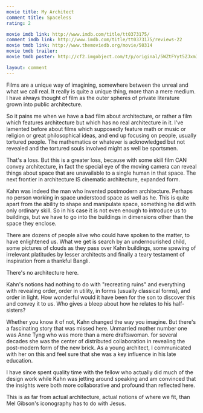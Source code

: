 ```yaml
---
movie title: My Architect
comment title: Spaceless
rating: 2

movie imdb link: http://www.imdb.com/title/tt0373175/
comment imdb link: http://www.imdb.com/title/tt0373175/reviews-22
movie tmdb link: http://www.themoviedb.org/movie/50314
movie tmdb trailer: 
movie tmdb poster: http://cf2.imgobject.com/t/p/original/5WZtFYyt5ZJxmIcEji8o9PpA7Pv.jpg

layout: comment
---
```


Films are a unique way of imagining, somewhere between the unreal and what we call real. It really is quite a unique thing, more than a mere medium. I have always thought of film as the outer spheres of private literature grown into public architecture.

So it pains me when we have a bad film about architecture, or rather a film which features architecture but which has no real architecture in it. I've lamented before about films which supposedly feature math or music or religion or great philosophical ideas, and end up focusing on people, usually tortured people. The mathematics or whatever is acknowledged but not revealed and the tortured souls involved might as well be sportsmen.

That's a loss. But this is a greater loss, because with some skill film CAN convey architecture, in fact the special eye of the moving camera can reveal things about space that are unavailable to a single human in that space. The next frontier in architecture IS cinematic architecture, expanded form.

Kahn was indeed the man who invented postmodern architecture. Perhaps no person working in space understood space as well as he. This is quite apart from the ability to shape and manipulate space, something he did with only ordinary skill. So in his case it is not even enough to introduce us to buildings, but we have to go into the buildings in dimensions other than the space they enclose.

There are dozens of people alive who could have spoken to the matter, to have enlightened us. What we get is search by an undernourished child, some pictures of clouds as they pass over Kahn buildings, some spewing of irrelevant platitudes by lesser architects and finally a teary testament of inspiration from a thankful Bangli.

There's no architecture here.

Kahn's notions had nothing to do with "recreating ruins" and everything with revealing order, order in utility, in forms (usually classical forms), and order in light. How wonderful would it have been for the son to discover this and convey it to us. Who gives a bleep about how he relates to his half-sisters?

Whether you know it of not, Kahn changed the way you imagine. But there's a fascinating story that was missed here. Unmarried mother number one was Anne Tyng who was more than a mere draftswoman. for several decades she was the center of distributed collaboration in revealing the post-modern form of the new brick. As a young architect, I communicated with her on this and feel sure that she was a key influence in his late education. 

I have since spent quality time with the fellow who actually did much of the design work while Kahn was jetting around speaking and am convinced that the insights were both more collaborative and profound than reflected here.

This is as far from actual architecture, actual notions of where we fit, than Mel Gibson's iconography has to do with Jesus.